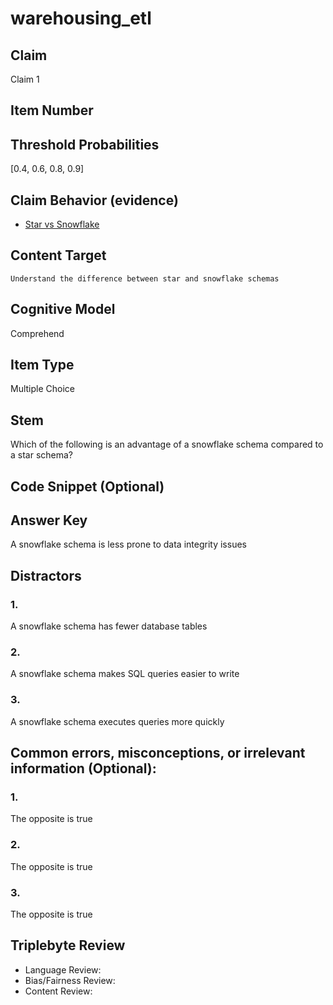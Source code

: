# warehousing_etl

## Claim
Claim 1

## Item Number


## Threshold Probabilities
[0.4, 0.6, 0.8, 0.9]

## Claim Behavior (evidence)
- [Star vs Snowflake](https://www.keboola.com/blog/star-schema-vs-snowflake-schema)

## Content Target
`Understand the difference between star and snowflake schemas`

## Cognitive Model
Comprehend

## Item Type
Multiple Choice

## Stem
Which of the following is an advantage of a snowflake schema compared to a star schema?

## Code Snippet (Optional)

## Answer Key
A snowflake schema is less prone to data integrity issues

## Distractors
### 1.
A snowflake schema has fewer database tables

### 2.
A snowflake schema makes SQL queries easier to write

### 3.
A snowflake schema executes queries more quickly

## Common errors, misconceptions, or irrelevant information (Optional):
### 1.
The opposite is true

### 2.
The opposite is true

### 3.
The opposite is true

## Triplebyte Review
- Language Review:
- Bias/Fairness Review:
- Content Review:
